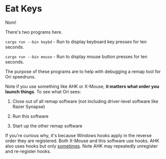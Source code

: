 # Eat Keys

Nom!

There's two programs here.

`cargo run --bin keybd` - Run to display keyboard key presses for ten seconds.

`cargo run --bin mouse` - Run to display mouse button presses for ten seconds.

The purpose of these programs are to help with debugging a remap tool for Ori speedruns.

Note if you use something like AHK or X-Mouse,
**it matters what order you launch things**. To see what Ori sees:

1. Close out of all remap software (not including driver-level software like Razer Synapse)

2. Run this software

3. Start up the other remap software

If you're curious why, it's because Windows hooks apply in the reverse order they are registered. Both X-Mouse and this software use hooks. AHK also uses hooks but only [sometimes](https://www.autohotkey.com/boards/viewtopic.php?style=23&f=96&t=127074). Note AHK may repeatedly unregister and re-register hooks.
